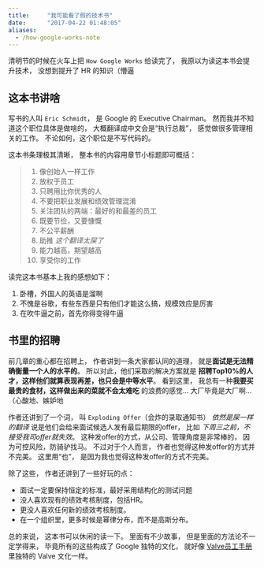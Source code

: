 ```yaml
---
title:     "我可能看了假的技术书"
date:      "2017-04-22 01:48:05"
aliases:
  - /how-google-works-note
---
```


清明节的时候在火车上把 `How Google Works` 给读完了，
我原以为读这本书会提升技术，
没想到提升了 HR 的知识（懵逼


<!--more-->

## 这本书讲啥

写书的人叫 `Eric Schmidt`，
是 Google 的 Executive Chairman。
然而我并不知道这个职位具体是做啥的，
大概翻译成中文会是“执行总裁”，
感觉做很多管理相关的工作。
不论如何，这个职位是不写代码的。

这本书条理极其清晰，
整本书的内容用章节小标题即可概括：

> 1. 像创始人一样工作
> 2. 放权于员工
> 3. 只聘用比你优秀的人
> 4. 不要把职业发展和绩效管理混淆
> 5. 关注团队的两端：最好的和最差的员工
> 6. 既要节俭，又要慷慨
> 7. 不公平薪酬
> 8. 助推  *这个翻译太屎了*
> 9. 能力越高，期望越高
> 10. 享受你的工作

读完这本书基本上我的感想如下：

1. 卧槽，外国人的英语是溜啊
2. 不愧是谷歌，有些东西是只有他们才能这么搞，规模效应是厉害
3. 在吹牛逼之前，首先你得变得牛逼


## 书里的招聘

前几章的重心都在招聘上，
作者讲到一条大家都认同的道理，
就是**面试是无法精确衡量一个人的水平的**。
所以对此，他们采取的解决方案就是
**招聘Top10%的人才，这样他们就算表现再差，也只会是中等水平**。
看到这里，
我总有一种**我要买最贵的食材，这样做出来的菜就不会太难吃**
的浪费的感觉...
大厂毕竟是大厂啊...（心酸地、嫉妒地

作者还讲到了一个词，
叫 `Exploding Offer`（会炸的录取通知书）  *依然是屎一样的翻译*
说是他们会给来面试候选人发有最后期限的offer，
比如 *下周三之前，不接受我司offer就失效*。
这种发offer的方式，从公司、管理角度是非常棒的，
因为可控风险，防骑驴找马。
不过对于个人而言，
作者也觉得这种发offer的方式并不完美。
这里用“也”，
是因为我也觉得这种发offer的方式不完美。

除了这些，
作者还讲到了一些好玩的点：

* 面试一定要保持恒定的标准，最好采用结构化的测试问题
* 没人喜欢现有的绩效考核制度，包括HR。
* 更没人喜欢任何新的绩效考核制度。
* 在一个组织里，更多时候是幂律分布，而不是高斯分布。

总的来说，
这本书可以休闲的读一下。
里面有不少故事，
但是里面的方法论不一定学得来，
毕竟所有的这些构成了 Google 独特的文化，
就好像 [Valve员工手册][valve] 里独特的 Valve 文化一样。


[valve]: http://www.valvesoftware.com/company/Valve_Handbook_LowRes.pdf

